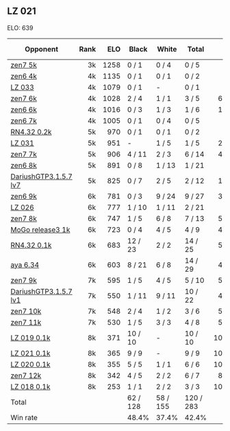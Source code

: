 ## LZ 021 ##

ELO: 639

Opponent | Rank | ELO | Black | White | Total | Win rate
---------|-----:|----:|-------|-------|-------|-------:
[zen7 5k](zen7%205k.md) | 3k | 1258 | 0 / 1 | 0 / 4 | 0 / 5 | 0.0%
[zen6 4k](zen6%204k.md) | 4k | 1135 | 0 / 1 | 0 / 1 | 0 / 2 | 0.0%
[LZ 033](LZ%20033.md) | 4k | 1079 | 0 / 1 | - | 0 / 1 | 0.0%
[zen7 6k](zen7%206k.md) | 4k | 1028 | 2 / 4 | 1 / 1 | 3 / 5 | 60.0%
[zen6 6k](zen6%206k.md) | 4k | 1016 | 0 / 3 | 1 / 3 | 1 / 6 | 16.7%
[zen6 7k](zen6%207k.md) | 4k | 1005 | 0 / 1 | 0 / 4 | 0 / 5 | 0.0%
[RN4.32 0.2k](RN4.32%200.2k.md) | 5k | 970 | 0 / 1 | 0 / 1 | 0 / 2 | 0.0%
[LZ 031](LZ%20031.md) | 5k | 951 | - | 1 / 5 | 1 / 5 | 20.0%
[zen7 7k](zen7%207k.md) | 5k | 906 | 4 / 11 | 2 / 3 | 6 / 14 | 42.9%
[zen6 8k](zen6%208k.md) | 5k | 891 | 0 / 8 | 1 / 13 | 1 / 21 | 4.8%
[DariushGTP3.1.5.7 lv7](DariushGTP3.1.5.7%20lv7.md) | 5k | 825 | 0 / 7 | 2 / 5 | 2 / 12 | 16.7%
[zen6 9k](zen6%209k.md) | 6k | 781 | 0 / 3 | 9 / 24 | 9 / 27 | 33.3%
[LZ 026](LZ%20026.md) | 6k | 777 | 1 / 10 | 1 / 11 | 2 / 21 | 9.5%
[zen7 8k](zen7%208k.md) | 6k | 747 | 1 / 5 | 6 / 8 | 7 / 13 | 53.8%
[MoGo release3 1k](MoGo%20release3%201k.md) | 6k | 723 | 0 / 4 | 4 / 5 | 4 / 9 | 44.4%
[RN4.32 0.1k](RN4.32%200.1k.md) | 6k | 683 | 12 / 23 | 2 / 2 | 14 / 25 | 56.0%
[aya 6.34](aya%206.34.md) | 6k | 603 | 8 / 21 | 6 / 8 | 14 / 29 | 48.3%
[zen7 9k](zen7%209k.md) | 7k | 595 | 1 / 5 | 4 / 5 | 5 / 10 | 50.0%
[DariushGTP3.1.5.7 lv1](DariushGTP3.1.5.7%20lv1.md) | 7k | 550 | 1 / 11 | 9 / 11 | 10 / 22 | 45.5%
[zen7 10k](zen7%2010k.md) | 7k | 548 | 2 / 4 | 1 / 2 | 3 / 6 | 50.0%
[zen7 11k](zen7%2011k.md) | 7k | 530 | 1 / 5 | 3 / 3 | 4 / 8 | 50.0%
[LZ 019 0.1k](LZ%20019%200.1k.md) | 8k | 371 | 10 / 10 | - | 10 / 10 | 100.0%
[LZ 021 0.1k](LZ%20021%200.1k.md) | 8k | 365 | 9 / 9 | - | 9 / 9 | 100.0%
[LZ 020 0.1k](LZ%20020%200.1k.md) | 8k | 355 | 5 / 5 | 1 / 1 | 6 / 6 | 100.0%
[zen7 12k](zen7%2012k.md) | 8k | 342 | 4 / 5 | 2 / 2 | 6 / 7 | 85.7%
[LZ 018 0.1k](LZ%20018%200.1k.md) | 8k | 253 | 1 / 1 | 2 / 2 | 3 / 3 | 100.0%
Total | | | 62 / 128 | 58 / 155 | 120 / 283 | 
Win rate| | | 48.4% | 37.4% | 42.4% | 
